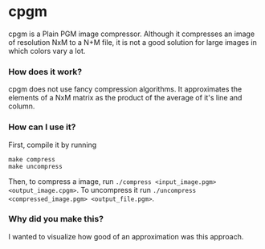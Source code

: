 # cpgm
cpgm is a Plain PGM image compressor. Although it compresses an image of resolution NxM to a N+M file, 
it is not a good solution for large images in which colors vary a lot.

### How does it work?
cpgm does not use fancy compression algorithms.  It approximates the elements of a NxM matrix as 
the product of the average of it's line and column.

### How can I use it?
First, compile it by running

```
make compress
make uncompress
```

Then, to compress a image, run `./compress <input_image.pgm> <output_image.cpgm>`. To uncompress it run 
`./uncompress <compressed_image.pgm> <output_file.pgm>`.

### Why did you make this?
I wanted to visualize how good of an approximation was this approach.
